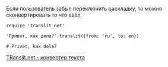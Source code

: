 Если пользователь забыл переключить раскладку, то можно сконвертировать то что ввёл.

    require 'translit_net'

    'Привет, как дела?'.translit({from: 'ru', to: en})

    # Privet, kak dela?


[TRanslit.net - конвертер текста](http://translit.net/)
